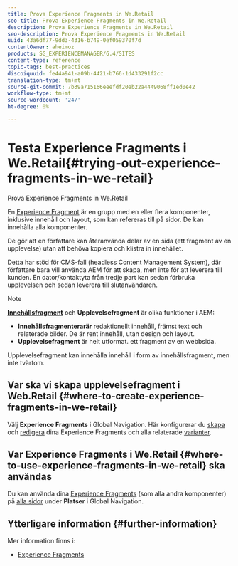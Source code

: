 ```yaml
---
title: Prova Experience Fragments in We.Retail
seo-title: Prova Experience Fragments in We.Retail
description: Prova Experience Fragments in We.Retail
seo-description: Prova Experience Fragments in We.Retail
uuid: 43a6df77-9dd3-4316-b749-0ef059370f7d
contentOwner: aheimoz
products: SG_EXPERIENCEMANAGER/6.4/SITES
content-type: reference
topic-tags: best-practices
discoiquuid: fe44a941-a09b-4421-b766-1d433291f2cc
translation-type: tm+mt
source-git-commit: 7b39a715166eeefdf20eb22a4449068ff1ed0e42
workflow-type: tm+mt
source-wordcount: '247'
ht-degree: 0%

---
```



# Testa Experience Fragments i We.Retail{#trying-out-experience-fragments-in-we-retail}

Prova Experience Fragments in We.Retail

En [Experience Fragment](/help/sites-authoring/experience-fragments.md) är en grupp med en eller flera komponenter, inklusive innehåll och layout, som kan refereras till på sidor. De kan innehålla alla komponenter.

De gör att en författare kan återanvända delar av en sida (ett fragment av en upplevelse) utan att behöva kopiera och klistra in innehållet.

Detta har stöd för CMS-fall (headless Content Management System), där författare bara vill använda AEM för att skapa, men inte för att leverera till kunden. En dator/kontaktyta från tredje part kan sedan förbruka upplevelsen och sedan leverera till slutanvändaren.

>[!NOTE]
>
>**[Innehållsfragment](/help/sites-developing/we-retail-content-fragments.md)** och  **Upplevelsefragment** är olika funktioner i AEM:
>
>* **Innehållsfragmenterarär** redaktionellt innehåll, främst text och relaterade bilder. De är rent innehåll, utan design och layout.
>* **Upplevelsefragment** är helt utformat. ett fragment av en webbsida.

>
>
Upplevelsefragment kan innehålla innehåll i form av innehållsfragment, men inte tvärtom.

## Var ska vi skapa upplevelsefragment i Web.Retail {#where-to-create-experience-fragments-in-we-retail}

Välj **Experience Fragments** i Global Navigation. Här konfigurerar du [skapa](/help/sites-authoring/experience-fragments.md#creating-an-experience-fragment) och [redigera](/help/sites-authoring/experience-fragments.md#editing-your-experience-fragment) dina Experience Fragments och alla relaterade [varianter](/help/sites-authoring/experience-fragments.md#creating-an-experience-fragment-variation).

## Var Experience Fragments i We.Retail {#where-to-use-experience-fragments-in-we-retail} ska användas

Du kan använda dina [Experience Fragments](/help/sites-authoring/experience-fragments.md#using-your-experience-fragment) (som alla andra komponenter) på [alla sidor](/help/sites-authoring/editing-content.md) under **Platser** i Global Navigation.

## Ytterligare information {#further-information}

Mer information finns i:

* [Experience Fragments](/help/sites-authoring/experience-fragments.md)

